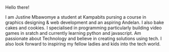 Hello there!

I am Justine Mbawomye a student at Kampabits pursing a course in graphics designing & web development and an aspiring Andelan. I also bake cakes and cookies. I specialised in programming particularly building video games in sratch and currently learning python and javascript. Am passionate about Technology and believe in creating solutions using tech. I also look forward to inspiring my fellow ladies and kids into the tech world.
